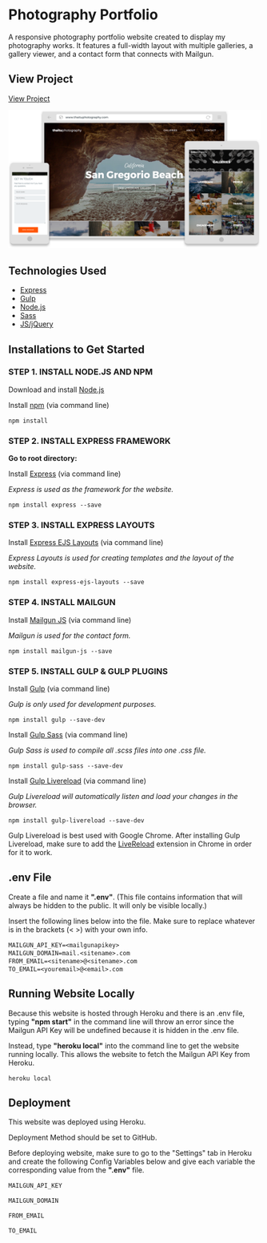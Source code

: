 # Photography Portfolio
A responsive photography portfolio website created to display my photography works. It features a full-width layout with multiple galleries, a gallery viewer, and a contact form that connects with Mailgun.

## View Project

[View Project](http://www.thaitwo.com "Thai Two Photography")

[![Thaitwo Photography](https://raw.githubusercontent.com/thaitwo/photography/master/public/images/screenshot.png)](http://www.thaitwo.com)

## Technologies Used
* [Express](http://expressjs.com/)
* [Gulp](http://gulpjs.com/)
* [Node.js](https://nodejs.org/en/)
* [Sass](http://sass-lang.com/)
* [JS/jQuery](https://jquery.com/)

## Installations to Get Started

### STEP 1. INSTALL NODE.JS AND NPM
Download and install [Node.js](https://nodejs.org/en/download/)

Install [npm](https://docs.npmjs.com/cli/install) (via command line)

```
npm install
```

### STEP 2. INSTALL EXPRESS FRAMEWORK

**Go to root directory:**

Install [Express](http://expressjs.com/) (via command line)

_Express is used as the framework for the website._

```
npm install express --save
```

### STEP 3. INSTALL EXPRESS LAYOUTS

Install [Express EJS Layouts](https://www.npmjs.com/package/express-ejs-layouts) (via command line)

_Express Layouts is used for creating templates and the layout of the website._

```
npm install express-ejs-layouts --save
```

### STEP 4. INSTALL MAILGUN

Install [Mailgun JS](https://www.npmjs.com/package/mailgun-js) (via command line)

_Mailgun is used for the contact form._

```
npm install mailgun-js --save
```

### STEP 5. INSTALL GULP & GULP PLUGINS

Install [Gulp](https://www.npmjs.com/package/gulp-install) (via command line)

_Gulp is only used for development purposes._

```
npm install gulp --save-dev
```

Install [Gulp Sass](https://www.npmjs.com/package/gulp-sass) (via command line)

_Gulp Sass is used to compile all .scss files into one .css file._

```
npm install gulp-sass --save-dev
```

Install [Gulp Livereload](https://www.npmjs.com/package/gulp-livereload) (via command line)

_Gulp Livereload will automatically listen and load your changes in the browser._

```
npm install gulp-livereload --save-dev
```

Gulp Livereload is best used with Google Chrome. After installing Gulp Livereload, make sure to add the [LiveReload](https://chrome.google.com/webstore/detail/livereload/jnihajbhpnppcggbcgedagnkighmdlei) extension in Chrome in order for it to work.

## .env File

Create a file and name it **".env"**. (This file contains information that will always be hidden to the public. It will only be visible locally.)

Insert the following lines below into the file. Make sure to replace whatever is in the brackets (< >) with your own info.

```
MAILGUN_API_KEY=<mailgunapikey>
MAILGUN_DOMAIN=mail.<sitename>.com
FROM_EMAIL=<sitename>@<sitename>.com
TO_EMAIL=<youremail>@<email>.com
```

## Running Website Locally

Because this website is hosted through Heroku and there is an .env file, typing **"npm start"** in the command line will throw an error since the Mailgun API Key will be undefined because it is hidden in the .env file.

Instead, type **"heroku local"** into the command line to get the website running locally. This allows the website to fetch the Mailgun API Key from Heroku.

```
heroku local
```

## Deployment
This website was deployed using Heroku.

Deployment Method should be set to GitHub.

Before deploying website, make sure to go to the "Settings" tab in Heroku and create the following Config Variables below and give each variable the corresponding value from the **".env"** file.

```
MAILGUN_API_KEY
```

```
MAILGUN_DOMAIN
```

```
FROM_EMAIL
```

```
TO_EMAIL
```